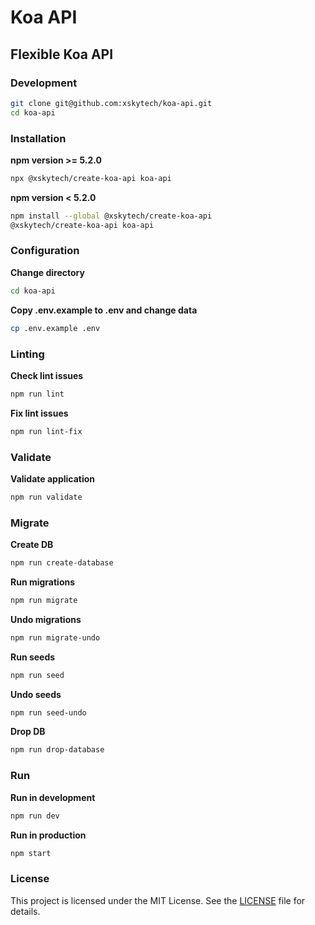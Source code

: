 # Koa API

## Flexible Koa API

### Development

```bash
git clone git@github.com:xskytech/koa-api.git
cd koa-api
```

### Installation

**npm version >= 5.2.0**

```bash
npx @xskytech/create-koa-api koa-api
```

**npm version < 5.2.0**

```bash
npm install --global @xskytech/create-koa-api
@xskytech/create-koa-api koa-api
```

### Configuration

**Change directory**

```bash
cd koa-api
```

**Copy .env.example to .env and change data**

```bash
cp .env.example .env
```

### Linting

**Check lint issues**

```bash
npm run lint
```

**Fix lint issues**

```bash
npm run lint-fix
```

### Validate

**Validate application**

```bash
npm run validate
```

### Migrate

**Create DB**

```bash
npm run create-database
```

**Run migrations**

```bash
npm run migrate
```

**Undo migrations**

```bash
npm run migrate-undo
```

**Run seeds**

```bash
npm run seed
```

**Undo seeds**

```bash
npm run seed-undo
```

**Drop DB**

```bash
npm run drop-database
```

### Run

**Run in development**

```bash
npm run dev
```

**Run in production**

```bash
npm start
```

### License

This project is licensed under the MIT License. See the [LICENSE](./LICENSE) file for details.
